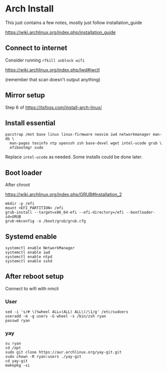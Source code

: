 # Arch Install

This just contains a few notes, mostly just follow installation_guide

https://wiki.archlinux.org/index.php/installation_guide

## Connect to internet

Consider running `rfkill unblock wifi`

https://wiki.archlinux.org/index.php/Iwd#iwctl

(remember that scan doesn't output anything)

## Mirror setup

Step 6 of https://itsfoss.com/install-arch-linux/

## Install essential

```
pacstrap /mnt base linux linux-firmware neovim iwd networkmanager man-db \
  man-pages texinfo ntp openssh zsh base-devel wget intel-ucode grub \
  efibootmgr sudo
```
Replace `intel-ucode` as needed. Some installs could be done later.

## Boot loader

After chroot

https://wiki.archlinux.org/index.php/GRUB#Installation_2

```
mkdir -p /efi
mount <EFI_PARTITION> /efi
grub-install --target=x86_64-efi --efi-directory=/efi --bootloader-id=GRUB
grub-mkconfig -o /boot/grub/grub.cfg
```

## Systemd enable

```
systemctl enable NetworkManager
systemctl enable iwd
systemctl enable ntpd
systemctl enable sshd
```

## After reboot setup

Connect to wifi with nmcli

### User

```
sed -i 's/# \(%wheel ALL=(ALL) ALL\)/\1/g' /etc/sudoers
useradd -m -g users -G wheel -s /bin/zsh ryan
passwd ryan
```

### yay

```
su ryan
cd /opt
sudo git clone https://aur.archlinux.org/yay-git.git
sudo chown -R ryan:users ./yay-git
cd yay-git
makepkg -si
```
